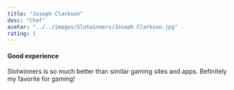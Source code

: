 ```yaml
---
title: "Joseph Clarkson"
desc: "Chef"
avatar: "../../images/Slotwinners/Joseph Clarkson.jpg"
rating: 5
---
```

#### Good experience
Slotwinners is so much better than similar gaming sites and apps. Befinitely my favorite for gaming!
